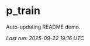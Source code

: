 # p_train

Auto-updating README demo.

<!--START_SECTION:status-->
_Last run: 2025-09-22 19:16 UTC_
<!--END_SECTION:status-->



























































































































































































































































































































































































































































































































































































































































































































































































